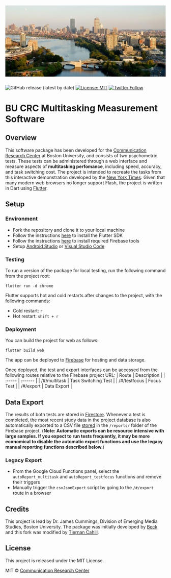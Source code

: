 # ![](/assets/bu-bg.jpg)

![GitHub release (latest by date)](https://img.shields.io/github/v/release/tj-cahill/Multitask-Research) [![License: MIT](https://img.shields.io/badge/License-MIT-yellow.svg)](/LICENSE) [![Twitter Follow](https://img.shields.io/twitter/follow/bucomresearch?lang=en?style=social)](https://twitter.com/intent/follow?screen_name=bucomresearch)

# BU CRC Multitasking Measurement Software

## Overview
This software package has been developed for the [Communication Research Center](https://sites.bu.edu/crc/) at Boston University, and consists of two psychometric tests. These tests can be administered through a web interface and measure aspects of **multitasking perfomance**, including speed, accuracy, and task switching cost. The project is intended to recreate the tasks from this interactive demonstration developed by the [New York Times](https://archive.nytimes.com/www.nytimes.com/interactive/2010/06/07/technology/20100607-task-switching-demo.html). Given that many modern web browsers no longer support Flash, the project is written in Dart using [Flutter](https://flutter.io).

## Setup
### Environment
* Fork the repository and clone it to your local machine
* Follow the instructions [here](https://flutter.io/docs/get-started/install) to install the Flutter SDK
* Follow the instructions [here](https://firebase.google.com/docs/cli#install_the_firebase_cli) to install required Firebase tools
* Setup [Android Studio](https://flutter.io/docs/development/tools/android-studio) or [Visual Studio Code](https://flutter.io/docs/development/tools/vs-code)

### Testing
To run a version of the package for local testing, run the following command from the project root:
```
flutter run -d chrome
```

Flutter supports hot and cold restarts after changes to the project, with the following commands:
* Cold restart: `r`
* Hot restart: `shift + r`

### Deployment
You can build the project for web as follows:
```
flutter build web
```
The app can be deployed to [Firebase](https://firebase.google.com/docs/hosting/test-preview-deploy#deploy-live) for hosting and data storage.

Once deployed, the test and export interfaces can be accessed from the following routes relative to the Firebase project URL:
| Route | Description |
| :----- | :------ |
| /#/multitask | Task Switching Test |
| /#/testfocus | Focus Test |
| /#/export | Data Export |

## Data Export
The results of both tests are stored in [Firestore](https://firebase.google.com/docs/firestore). Whenever a test is completed, the most recent study data in the project database is also automatically exported to a CSV file [stored](https://firebase.google.com/docs/storage) in the `/reports/` folder of the Firebase project. (**Note: Automatic exports can be resource intensive with large samples. If you expect to run tests frequently, it may be more economical to disable the automatic export functions and use the legacy manual reporting functions described below.**)

### Legacy Export
* From the Google Cloud Functions panel, select the `autoReport_multitask` and `autoReport_testfocus` functions and remove their triggers
* Manually trigger the `csvJsonExport` script by going to the `/#/export` route in a browser

## Credits
This project is lead by Dr. James Cummings, Division of Emerging Media Studies, Boston University. The package was initially developed by [Beck](https://maoyizhou.com) and this fork was modified by [Tiernan Cahill](https://tiernancahill.com).

## License
This project is released under the MIT License.

MIT © [Communication Research Center](http://sites.bu.edu/crc/)
